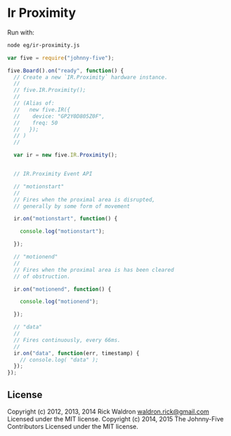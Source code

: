 <!--remove-start-->
# Ir Proximity

Run with:
```bash
node eg/ir-proximity.js
```
<!--remove-end-->

```javascript
var five = require("johnny-five");

five.Board().on("ready", function() {
  // Create a new `IR.Proximity` hardware instance.
  //
  // five.IR.Proximity();
  //
  // (Alias of:
  //   new five.IR({
  //    device: "GP2Y0D805Z0F",
  //    freq: 50
  //   });
  // )
  //

  var ir = new five.IR.Proximity();


  // IR.Proximity Event API

  // "motionstart"
  //
  // Fires when the proximal area is disrupted,
  // generally by some form of movement

  ir.on("motionstart", function() {

    console.log("motionstart");

  });

  // "motionend"
  //
  // Fires when the proximal area is has been cleared
  // of obstruction.

  ir.on("motionend", function() {

    console.log("motionend");

  });

  // "data"
  //
  // Fires continuously, every 66ms.
  //
  ir.on("data", function(err, timestamp) {
    // console.log( "data" );
  });
});

```








<!--remove-start-->
## License
Copyright (c) 2012, 2013, 2014 Rick Waldron <waldron.rick@gmail.com>
Licensed under the MIT license.
Copyright (c) 2014, 2015 The Johnny-Five Contributors
Licensed under the MIT license.
<!--remove-end-->
